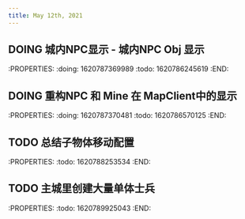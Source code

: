 ```yaml
---
title: May 12th, 2021
---
```


## DOING 城内NPC显示 - 城内NPC Obj 显示
:PROPERTIES:
:doing: 1620787369989
:todo: 1620786245619
:END:
## DOING 重构NPC 和 Mine 在 MapClient中的显示
:PROPERTIES:
:doing: 1620787370481
:todo: 1620786570125
:END:
## TODO 总结子物体移动配置
:PROPERTIES:
:todo: 1620788253534
:END:
## TODO 主城里创建大量单体士兵
:PROPERTIES:
:todo: 1620789925043
:END:
